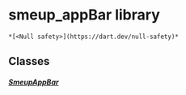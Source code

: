 


# smeup_appBar library






    *[<Null safety>](https://dart.dev/null-safety)*





## Classes

##### [SmeupAppBar](../smeup_widgets_smeup_appBar/SmeupAppBar-class.md)



 















